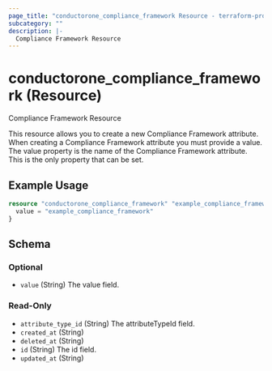 ```yaml
---
page_title: "conductorone_compliance_framework Resource - terraform-provider-conductorone"
subcategory: ""
description: |-
  Compliance Framework Resource
---
```


# conductorone_compliance_framework (Resource)

Compliance Framework Resource

This resource allows you to create a new Compliance Framework attribute.
When creating a Compliance Framework attribute you must provide a value. The value property is the name of the Compliance Framework attribute. This is the only property that can be set.

## Example Usage

```terraform
resource "conductorone_compliance_framework" "example_compliance_framework" {
  value = "example_compliance_framework"
}
```

<!-- schema generated by tfplugindocs -->
## Schema

### Optional

- `value` (String) The value field.

### Read-Only

- `attribute_type_id` (String) The attributeTypeId field.
- `created_at` (String)
- `deleted_at` (String)
- `id` (String) The id field.
- `updated_at` (String)